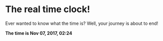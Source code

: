# The real time clock!

Ever wanted to know what the time is? Well, your journey is about to end!

**The time is Nov 07, 2017, 02:24**